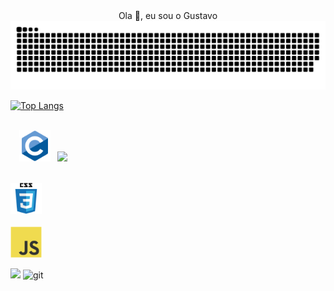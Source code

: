 <link rel="stylesheet" href="https://cdn.jsdelivr.net/gh/devicons/devicon@v2.15.1/devicon.min.css">

<div align="center">
Ola 👋, eu sou o Gustavo
</div>

<div align="center">
  <a href="https://1999azzar.github.io/1999AZZAR/">
  <img  src="https://github.com/1999AZZAR/1999AZZAR/blob/main/resources/img/grid-snake.svg"
       alt="snake" /></a>
</div>

[![Top Langs](https://github-readme-stats.vercel.app/api/top-langs/?username=dev-zanatta)](https://github.com/dev-zanatta/github-readme-stats)


  <code> 
  <img height="50" src="https://raw.githubusercontent.com/devicons/devicon/master/icons/c/c-original.svg"> </code>
  <img height="50" src="https://cdn.jsdelivr.net/gh/devicons/devicon/icons/html5/html5-original-wordmark.svg" />

  <code> <img height="50" src="https://raw.githubusercontent.com/devicons/devicon/master/icons/css3/css3-original-wordmark.svg"> </code>
  <code> <img height="50" src="https://raw.githubusercontent.com/devicons/devicon/master/icons/javascript/javascript-original.svg"> </code>  
  
  <img height="50" src="https://cdn.jsdelivr.net/gh/devicons/devicon/icons/bootstrap/bootstrap-plain.svg" />
  <img height="50" src="https://www.vectorlogo.zone/logos/git-scm/git-scm-icon.svg" alt="git" width="40" height="40"/> 
